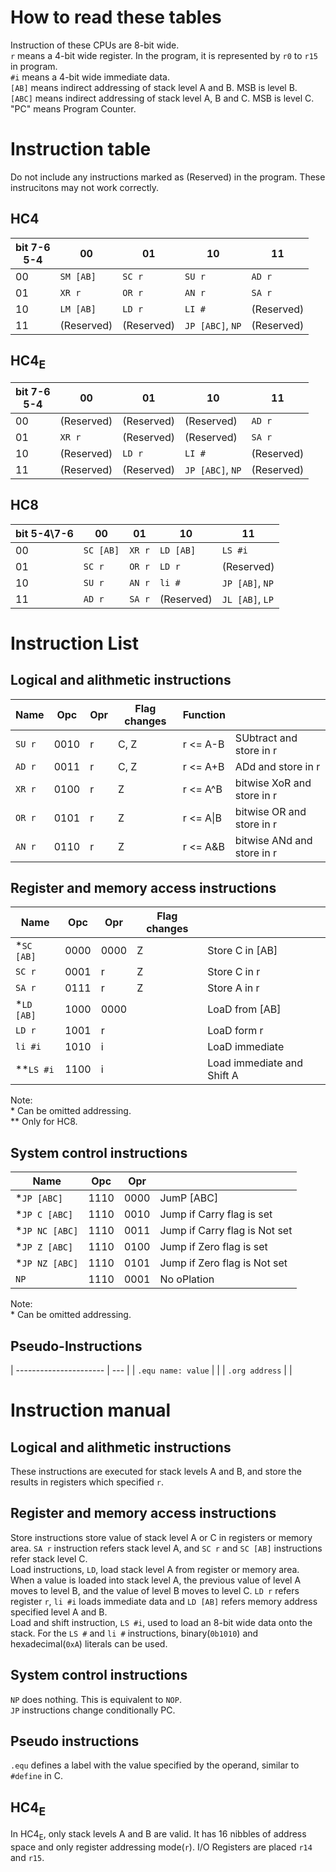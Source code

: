 # How to read these tables

Instruction of these CPUs are 8-bit wide.   
```r``` means a 4-bit wide register. In the program, it is represented by ```r0``` to ```r15``` in program.    
```#i``` means a 4-bit wide immediate data.    
```[AB]``` means indirect addressing of stack level A and B. MSB is level B.   
```[ABC]``` means indirect addressing of stack level A, B and C. MSB is level C.    
"PC" means Program Counter.

# Instruction table

Do not include any instructions marked as (Reserved) in the program.
These instrucitons may not work correctly. 

## HC4

| bit 7-6<br>5-4 | 00            | 01         | 10                       | 11         |
| -------------- | ------------- | ---------- | ------------------------ | ---------- |
| 00             | ```SM [AB]``` | ```SC r``` | ```SU r```               | ```AD r``` |
| 01             | ```XR r```    | ```OR r``` | ```AN r```               | ```SA r``` |
| 10             | ```LM [AB]``` | ```LD r``` | ```LI #```               | (Reserved) |
| 11             | (Reserved)    | (Reserved) | ```JP [ABC]```, ```NP``` | (Reserved) |

## HC4<sub>E</sub>

| bit 7-6<br>5-4 | 00         | 01         | 10                       | 11         |
| -------------- | ---------- | ---------- | ------------------------ | ---------- |
| 00             | (Reserved) | (Reserved) | (Reserved)               | ```AD r``` |
| 01             | ```XR r``` | (Reserved) | (Reserved)               | ```SA r``` |
| 10             | (Reserved) | ```LD r``` | ```LI #```               | (Reserved) |
| 11             | (Reserved) | (Reserved) | ```JP [ABC]```, ```NP``` | (Reserved) |

## HC8

| bit 5-4\7-6 | 00            | 01         | 10            | 11                      |
| ----------- | ------------- | ---------- | ------------- | ----------------------- |
| 00          | ```SC [AB]``` | ```XR r``` | ```LD [AB]``` | ```LS #i```             |
| 01          | ```SC r```    | ```OR r``` | ```LD r```    | (Reserved)              |
| 10          | ```SU r```    | ```AN r``` | ```li #```    | ```JP [AB]```, ```NP``` |
| 11          | ```AD r```    | ```SA r``` | (Reserved)    | ```JL [AB]```, ```LP``` |

# Instruction List

## Logical and alithmetic instructions

| Name       | Opc  | Opr | Flag changes | Function   |                            |
| ---------- | ---- | --- | ------------ | ---------- | -------------------------- |
| ```SU r``` | 0010 | r   | C, Z         | r <= A-B   | SUbtract and store in r    |
| ```AD r``` | 0011 | r   | C, Z         | r <= A+B   | ADd and store in r         |
| ```XR r``` | 0100 | r   | Z            | r <= A^B   | bitwise XoR and store in r |
| ```OR r``` | 0101 | r   | Z            | r <= A\|B  | bitwise OR and store in r  |
| ```AN r``` | 0110 | r   | Z            | r <= A&B   | bitwise ANd and store in r |

## Register and memory access instructions

| Name            | Opc  | Opr  | Flag changes |                            |
| --------------- | ---- | ---- | ------------ | -------------------------- |
| \*```SC [AB]``` | 0000 | 0000 | Z            | Store C in [AB]            |
| ```SC r```      | 0001 | r    | Z            | Store C in r               |
| ```SA r```      | 0111 | r    | Z            | Store A in r               |
| \*```LD [AB]``` | 1000 | 0000 |              | LoaD from [AB]             |
| ```LD r```      | 1001 | r    |              | LoaD form r                |
| ```li #i```     | 1010 | i    |              | LoaD immediate             |
| \*\*```LS #i``` | 1100 | i    |              | Load immediate and Shift A |

Note:    
\* Can be omitted addressing.   
\*\* Only for HC8.

## System control instructions

| Name                | Opc  | Opr  |                               |
| ------------------- | ---- | ---- | ----------------------------- |
| \*```JP [ABC]```    | 1110 | 0000 | JumP [ABC]                    |
| \*```JP C [ABC]```  | 1110 | 0010 | Jump if Carry flag is set     |
| \*```JP NC [ABC]``` | 1110 | 0011 | Jump if Carry flag is Not set |
| \*```JP Z [ABC]```  | 1110 | 0100 | Jump if Zero flag is set      |
| \*```JP NZ [ABC]``` | 1110 | 0101 | Jump if Zero flag is Not set  |
| ```NP```            | 1110 | 0001 | No oPlation                   |

Note:    
\* Can be omitted addressing.

## Pseudo-Instructions

| ---------------------- | --- |
| ```.equ name: value``` |     |
| ```.org address```     |     |


# Instruction manual
## Logical and alithmetic instructions

These instructions are executed for stack levels A and B, and store the results in registers which specified ```r```.

## Register and memory access instructions

Store instructions store value of stack level A or C in registers or memory area. ```SA r``` instruction refers stack level A, and ```SC r``` and ```SC [AB]``` instructions refer stack level C.   
Load instructions, ```LD```,  load stack level A from register or memory area. When a value is loaded into stack level A, the previous value of level A moves to level B, and the value of level B moves to level C. ```LD r``` refers register ```r```, ```li #i``` loads immediate data and ```LD [AB]``` refers memory address specified level A and B.   
Load and shift instruction, ```LS #i```, used to load an 8-bit wide data onto the stack.
For the ```LS #``` and ```li #``` instructions, binary(```0b1010```) and hexadecimal(```0xA```) literals can be used.

## System control instructions

```NP``` does nothing. This is equivalent to ```NOP```.   
```JP``` instructions change conditionally PC.

## Pseudo instructions

```.equ``` defines a label with the value specified by the operand, similar to ```#define``` in C.

## HC4<sub>E</sub>

In HC4<sub>E</sub>, only stack levels A and B are valid.
It has 16 nibbles of address space and only register addressing mode(```r```).
I/O Registers are placed ```r14``` and ```r15```.
